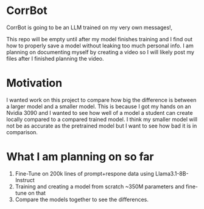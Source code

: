 # CorrBot

CorrBot is going to be an LLM trained on my very own messages!, 

This repo will be empty until after my model finishes training and I find out how to properly save a model without leaking too much personal info. I am planning on documenting myself by creating a video so I will likely post my files after I finished planning the video.

# Motivation

I wanted work on this project to compare how big the difference is between a larger model and a smaller model. This is because I got my hands on an Nvidia 3090 and I wanted to see how well of a model a student can create locally compared to a compared trained model. I think my smaller model will not be as accurate as the pretrained model but I want to see how bad it is in comparison.

# What I am planning on so far

1. Fine-Tune on 200k lines of prompt+respone data using Llama3.1-8B-Instruct
2. Training and creating a model from scratch ~350M parameters and fine-tune on that
4. Compare the models together to see the differences.
